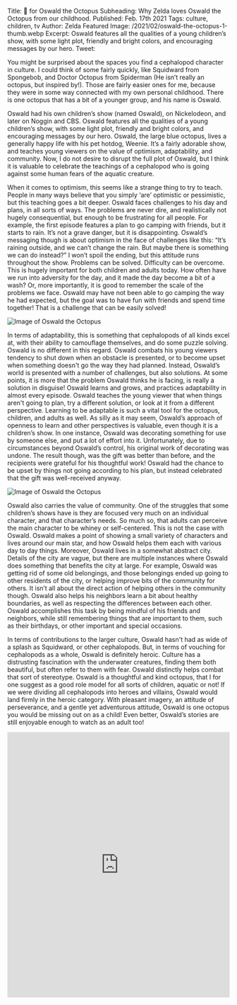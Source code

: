 Title: 🥰 for Oswald the Octopus
Subheading: Why Zelda loves Oswald the Octopus from our childhood.
Published: Feb. 17th 2021
Tags: culture, children, tv
Author: Zelda
Featured Image: /2021/02/oswald-the-octopus-1-thumb.webp
Excerpt: Oswald features all the qualities of a young children’s show, with some light plot, friendly and bright colors, and encouraging messages by our hero.
Tweet: 


You might be surprised about the spaces you find a cephalopod character in culture. I could think of some fairly quickly, like Squidward from Spongebob, and Doctor Octopus from Spiderman (He isn’t really an octopus, but inspired by!). Those are fairly easier ones for me, because they were in some way connected with my own personal childhood. There is one octopus that has a bit of a younger group, and his name is Oswald. 

Oswald had his own children’s show (named Oswald), on Nickelodeon, and later on Noggin and CBS. Oswald features all the qualities of a young children’s show, with some light plot, friendly and bright colors, and encouraging messages by our hero. Oswald, the large blue octopus, lives a generally happy life with his pet hotdog, Weenie. It’s a fairly adorable show, and teaches young viewers on the value of optimism, adaptability, and community. Now, I do not desire to disrupt the full plot of Oswald, but I think it is valuable to celebrate the teachings of a cephalopod who is going against some human fears of the aquatic creature.

When it comes to optimism, this seems like a strange thing to try to teach. People in many ways believe that you simply ‘are’ optimistic or pessimistic, but this teaching goes a bit deeper. Oswald faces challenges to his day and plans, in all sorts of ways. The problems are never dire, and realistically not hugely consequential, but enough to be frustrating for all people. For example, the first episode features a plan to go camping with friends, but it starts to rain. It’s not a grave danger, but it is disappointing. Oswald’s messaging though is about optimism in the face of challenges like this: “It’s raining outside, and we can’t change the rain. But maybe there is something we can do instead?” I won’t spoil the ending, but this attitude runs throughout the show. Problems can be solved. Difficulty can be overcome. This is hugely important for both children and adults today. How often have we run into adversity for the day, and it made the day become a bit of a wash? Or, more importantly, it is good to remember the scale of the problems we face. Oswald may have not been able to go camping the way he had expected, but the goal was to have fun with friends and spend time together! That is a challenge that can be easily solved!

![Image of Oswald the Octopus](/2021/02/oswald-the-octopus-2-1200.webp)

In terms of adaptability, this is something that cephalopods of all kinds excel at, with their ability to camouflage themselves, and do some puzzle solving. Oswald is no different in this regard. Oswald combats his young viewers tendency to shut down when an obstacle is presented, or to become upset when something doesn't go the way they had planned. Instead, Oswald’s world is presented with a number of challenges, but also solutions. At some points, it is more that the problem Oswald thinks he is facing, is really a solution in disguise! Oswald learns and grows, and practices adaptability in almost every episode. Oswald teaches the young viewer that when things aren't going to plan, try a different solution, or look at it from a different perspective. Learning to be adaptable is such a vital tool for the octopus, children, and adults as well. As silly as it may seem, Oswald’s approach of openness to learn and other perspectives is valuable, even though it is a children’s show. In one instance, Oswald was decorating something for use by someone else, and put a lot of effort into it. Unfortunately, due to circumstances beyond Oswald’s control, his original work of decorating was undone. The result though, was the gift was better than before, and the recipients were grateful for his thoughtful work! Oswald had the chance to be upset by things not going according to his plan, but instead celebrated that the gift was well-received anyway.

![Image of Oswald the Octopus](/2021/02/oswald-the-octopus-3-1200.webp)

Oswald also carries the value of community. One of the struggles that some children’s shows have is they are focused very much on an individual character, and that character’s needs. So much so, that adults can perceive the main character to be whiney or self-centered. This is not the case with Oswald. Oswald makes a point of showing a small variety of characters and lives around our main star, and how Oswald helps them each with various day to day things. Moreover, Oswald lives in a somewhat abstract city. Details of the city are vague, but there are multiple instances where Oswald does something that benefits the city at large. For example, Oswald was getting rid of some old belongings, and those belongings ended up going to other residents of the city, or helping improve bits of the community for others. It isn’t all about the direct action of helping others in the community though. Oswald also helps his neighbors learn a bit about healthy boundaries, as well as respecting the differences between each other. Oswald accomplishes this task by being mindful of his friends and neighbors, while still remembering things that are important to them, such as their birthdays, or other important and special occasions.
	
In terms of contributions to the larger culture, Oswald hasn't had as wide of a splash as Squidward, or other cephalopods. But, in terms of vouching for cephalopods as a whole, Oswald is definitely heroic. Culture has a distrusting fascination with the underwater creatures, finding them both beautiful, but often refer to them with fear. Oswald distinctly helps combat that sort of stereotype. Oswald is a thoughtful and kind octopus, that I for one suggest as a good role model for all sorts of children, aquatic or not! If we were dividing all cephalopods into heroes and villains, Oswald would land firmly in the heroic category. With pleasant imagery, an attitude of perseverance, and a gentle yet adventurous attitude, Oswald is one octopus you would be missing out on as a child! Even better, Oswald’s stories are still enjoyable enough to watch as an adult too!

<iframe width="100%" height="600" src="https://www.youtube.com/embed/xGghKn4xLyA" frameborder="0" allow="accelerometer; autoplay; clipboard-write; encrypted-media; gyroscope; picture-in-picture" allowfullscreen></iframe>

